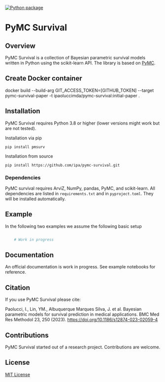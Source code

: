 [![Python package](https://github.com/ipa/pymc-survival/actions/workflows/python-package.yml/badge.svg)](https://github.com/ipa/pymc-survival/actions/workflows/python-package.yml)

# PyMC Survival

## Overview

PyMC Survival is a collection of Bayesian parametric survival models written in Python using the scikit-learn API. The library is based on [PyMC](https://github.com/pymc-devs/pymc). 

## Create Docker container

docker build --build-arg GIT_ACCESS_TOKEN=[GITHUB_TOKEN] --target pymc-survival-paper -t ipaoluccimda/pymc-survival:initial-paper .

## Installation

PyMC Survival requires Python 3.8 or higher (lower versions might work but are not tested). 

Installation via pip

    pip install pmsurv


Installation from source

    pip install https://github.com/ipa/pymc-survival.git


### Dependencies

PyMC survival requires ArviZ, NumPy, pandas, PyMC, and scikit-learn. All dependencies are listed in `requirements.txt` and in `pyproject.toml`. They will be installed automatically. 

## Example

In the following two examples we assume the following basic setup

```python

    # Work in progress

```

## Documentation

An official documentation is work in progress. See example notebooks for reference.

## Citation

If you use PyMC Survival please cite: 

Paolucci, I., Lin, YM., Albuquerque Marques Silva, J. et al. Bayesian parametric models for survival prediction in medical applications. BMC Med Res Methodol 23, 250 (2023). https://doi.org/10.1186/s12874-023-02059-4

## Contributions

PyMC Survival started out of a research project. Contributions are welcome. 

## License

[MIT License](https://github.com/ipa/pymc-survival/blob/master/LICENSE)
